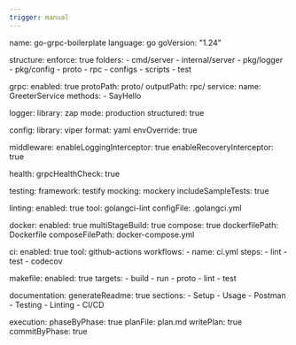 ```yaml
---
trigger: manual
---
```


name: go-grpc-boilerplate
language: go
goVersion: "1.24"

structure:
  enforce: true
  folders:
    - cmd/server
    - internal/server
    - pkg/logger
    - pkg/config
    - proto
    - rpc
    - configs
    - scripts
    - test

grpc:
  enabled: true
  protoPath: proto/
  outputPath: rpc/
  service:
    name: GreeterService
    methods:
      - SayHello

logger:
  library: zap
  mode: production
  structured: true

config:
  library: viper
  format: yaml
  envOverride: true

middleware:
  enableLoggingInterceptor: true
  enableRecoveryInterceptor: true

health:
  grpcHealthCheck: true

testing:
  framework: testify
  mocking: mockery
  includeSampleTests: true

linting:
  enabled: true
  tool: golangci-lint
  configFile: .golangci.yml

docker:
  enabled: true
  multiStageBuild: true
  compose: true
  dockerfilePath: Dockerfile
  composeFilePath: docker-compose.yml

ci:
  enabled: true
  tool: github-actions
  workflows:
    - name: ci.yml
      steps:
        - lint
        - test
        - codecov

makefile:
  enabled: true
  targets:
    - build
    - run
    - proto
    - lint
    - test


documentation:
  generateReadme: true
  sections:
    - Setup
    - Usage
    - Postman
    - Testing
    - Linting
    - CI/CD

execution:
  phaseByPhase: true
  planFile: plan.md
  writePlan: true
  commitByPhase: true